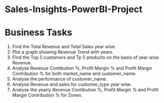 # Sales-Insights-PowerBI-Project

# Business Tasks

1) Find the Total Revenue and Total Sales year wise.
2) Plot a graph showing Revenue Trend with years.
3) Find the Top 5 customers and Tp 5 products on the basis of year wise Revenue.
4) Analyse Revenue Contibution %, Profit Margin % and Profit Margin Contribution % for both market_name and customer_name.
5) Analyse the performance of customer_name.
6) Analyse Revenue and sales for customer_type year wise.
7) Analyse the yearly Revenue Contibution %, Profit Margin % and Profit Margin Contribution % for Zones.
